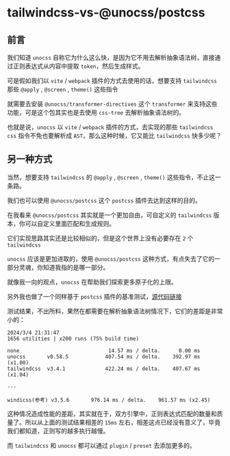 # tailwindcss-vs-@unocss/postcss

## 前言

我们知道 `unocss` 自称它为什么这么快，是因为它不用去解析抽象语法树，直接通过正则表达式从内容中提取 `token`，然后生成样式。

可是假如我们以 `vite` / `webpack` 插件的方式去使用的话，想要支持 `tailwindcss` 那些 `@apply` , `@screen` , `theme()` 这些指令

就需要去安装 `@unocss/transformer-directives` 这个 `transformer` 来支持这些功能，可是这个包其实也是去使用 `css-tree` 去解析抽象语法树的。

也就是说，`unocss` 以 `vite` / `webpack` 插件的方式，去实现的那些 `tailwindcss` `css` 指令不免也要解析成 `AST`，那么这种时候，它又能比 `tailwindcss` 快多少呢？

## 另一种方式

当然，想要支持 `tailwindcss` 的 `@apply` , `@screen` , `theme()` 这些指令，不止这一条路。

我们也可以使用 `@unocss/postcss` 这个 `postcss` 插件去达到这样的目的。

在我看来 `@unocss/postcss` 其实就是一个更加自由，可自定义的 `tailwindcss` 版本，你可以自定义里面匹配和生成规则。

它们实现思路其实还是比较相似的，但是这个世界上没有必要存在 `2` 个 `tailwindcss`

`unocss` 应该是更加进取的，使用 `@unocss/postcss` 这种方式，有点失去了它的一部分灵魂，你知道我指的是哪一部分。

就像我一向的观点，`unocss` 在帮助我们探索更多原子化的上限。

另外我也做了一个同样基于 `postcss` 插件的基准测试，[源代码链接](https://github.com/sonofmagic/tailwindcss-vs-unocss-postcss-plugin/tree/main/bench-postcss)

测试结果，不出所料，果然在都需要在解析抽象语法树情况下，它们的差距是非常小的：

```
2024/3/4 21:31:47
1656 utilities | x200 runs (75% build time)

none                             14.57 ms / delta.      0.00 ms
unocss       v0.58.5            407.54 ms / delta.    392.97 ms (x1.00)
tailwindcss  v3.4.1             422.24 ms / delta.    407.67 ms (x1.04)

---

windicss(参考) v3.5.6       976.14 ms / delta.    961.57 ms (x2.45)
```

这种情况造成性能的差距，其实就在于，双方引擎中，正则表达式匹配的数量和质量了。所以从上面的测试结果相差的 `15ms` 左右，相差这点已经没有意义了，毕竟我们都知道，正则写的越多执行越慢。

而 `tailwindcss` 和 `unocss` 都可以通过 `plugin` / `preset` 去添加更多的。
